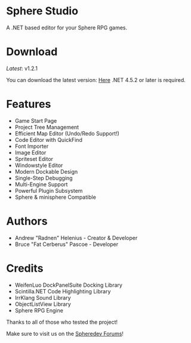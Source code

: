 Sphere Studio
=============

A .NET based editor for your Sphere RPG games.

Download
========
*Latest*: v1.2.1

You can download the latest version: [Here](https://github.com/Radnen/spherestudio/releases)
.NET 4.5.2 or later is required.

Features
========
 - Game Start Page
 - Project Tree Management
 - Efficient Map Editor (Undo/Redo Support!)
 - Code Editor with QuickFind
 - Font Importer
 - Image Editor
 - Spriteset Editor
 - Windowstyle Editor
 - Modern Dockable Design
 - Single-Step Debugging
 - Multi-Engine Support
 - Powerful Plugin Subsystem
 - Sphere & minisphere Compatible

Authors
=======
 - Andrew "Radnen" Helenius - Creator & Developer
 - Bruce "Fat Cerberus" Pascoe - Developer

Credits
=======

 - WeifenLuo DockPanelSuite Docking Library
 - Scintilla.NET Code Highlighting Library
 - IrrKlang Sound Library
 - ObjectListView Library
 - Sphere RPG Engine

Thanks to all of those who tested the project!

Make sure to visit us on the [Spheredev Forums](http://www.spheredev.org/forums)!
